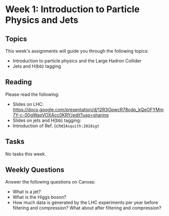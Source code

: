 # Week 1: Introduction to Particle Physics and Jets

## Topics

This week's assignments will guide you through the following topics:
* Introduction to particle physics and the Large Hadron Collider
* Jets and H(bb) tagging

## Reading

Please read the following:
* Slides on LHC: https://docs.google.com/presentation/d/12R3OpwcR78odp_kQeOFYMm7Y-c-00gWapVOXAcc0KRY/edit?usp=sharing
* Slides on jets and H(bb) tagging: 
* Introduction of Ref. {cite}`Asquith:2018igt`

## Tasks

No tasks this week.

## Weekly Questions

Answer the following questions on Canvas:
* What is a jet?
* What is the Higgs boson?
* How much data is generated by the LHC experiments per year before filtering and compression? What about after filtering and compression? 

